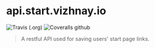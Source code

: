 # api.start.vizhnay.io

![Travis (.org)](https://img.shields.io/travis/vzhny/api.start.vizhnay.io.svg?style=for-the-badge)
![Coveralls github](https://img.shields.io/coveralls/github/vzhny/api.start.vizhnay.io.svg?style=for-the-badge)

> A restful API used for saving users' start page links.
